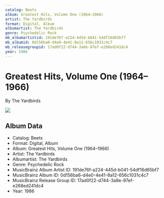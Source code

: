 ```yaml
---
catalog: Beets
album: Greatest Hits, Volume One (1964–1966)
artist: The Yardbirds
format: Digital, Album
albumartist: The Yardbirds
genre: Psychedelic Rock
mb_albumartistid: 191de76f-a224-445d-b041-54df16d65bf7
mb_albumid: 0d156ba6-d4e0-4e41-8a12-656c1031c4c7
mb_releasegroupid: 17ad0f22-d744-3a8e-97ef-e268ed241dc4
year: 1986
---
```


# Greatest Hits, Volume One (1964–1966)

By The Yardbirds

![](../../assets/beetscovers/The_Yardbirds-Greatest_Hits__Volume_One_1964–1966.jpg)

## Album Data

- Catalog: Beets
- Format: Digital, Album
- Album: Greatest Hits, Volume One (1964–1966)
- Artist: The Yardbirds
- Albumartist: The Yardbirds
- Genre: Psychedelic Rock
- MusicBrainz Album Artist ID: 191de76f-a224-445d-b041-54df16d65bf7
- MusicBrainz Album ID: 0d156ba6-d4e0-4e41-8a12-656c1031c4c7
- MusicBrainz Release Group ID: 17ad0f22-d744-3a8e-97ef-e268ed241dc4
- Year: 1986

